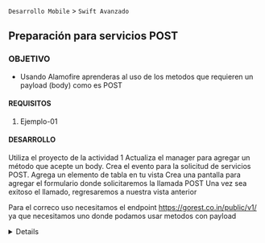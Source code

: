 
`Desarrollo Mobile` > `Swift Avanzado`

## Preparación para servicios POST

### OBJETIVO

- Usando Alamofire aprenderas al uso de los metodos que requieren un payload (body) como es POST

#### REQUISITOS

1. Ejemplo-01

#### DESARROLLO

Utiliza el proyecto de la actividad 1
Actualiza el manager para agregar un método que acepte un body.
Crea el evento para la solicitud de servicios POST.
Agrega un elemento de tabla en tu vista
Crea una pantalla para agregar el formulario donde solicitaremos la llamada POST
Una vez sea exitoso el llamado, regresaremos a nuestra vista anterior

Para el correco uso necesitamos el endpoint https://gorest.co.in/public/v1/ ya que necesitamos uno donde podamos usar metodos con payload

<details>

Solucion
Necesitaras contar con los 2 metodos, uno donde no necesites payload y otro donde si
Crea los modelos necesarios para la construccion partiendo de los que podemos obtener desde la pagina del endpoint
La adaptacion alcodigo debera ser algo asi:
![](S6-02.png)       
        
</details>


